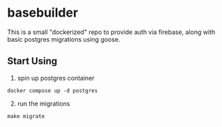 # basebuilder
This is a small "dockerized" repo to provide auth via firebase, along with basic postgres migrations using goose. 


## Start Using
1. spin up postgres container
```
docker compose up -d postgres
```

2. run the migrations
```
make migrate
```
